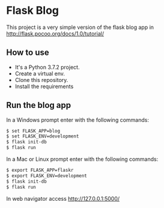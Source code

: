 # Flask Blog

This project is a very simple version of the flask blog app in http://flask.pocoo.org/docs/1.0/tutorial/

## How to use

* It's a Python 3.7.2 project.
* Create a virtual env.
* Clone this repository.
* Install the requirements

## Run the blog app

In a Windows prompt enter with the following commands:

```sh
$ set FLASK_APP=blog
$ set FLASK_ENV=development
$ flask init-db
$ flask run
```

In a Mac or Linux prompt enter with the following commands:

```sh
$ export FLASK_APP=flaskr
$ export FLASK_ENV=development
$ flask init-db
$ flask run
```

In web navigator access http://127.0.0.1:5000/
